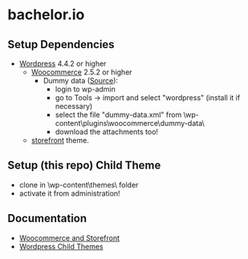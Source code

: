 # bachelor.io

## Setup Dependencies
- [Wordpress](www.wordpress.org) 4.4.2 or higher 
  - [Woocommerce](www.woothemes.com/woocommerce/) 2.5.2 or higher
    - Dummy data ([Source](https://docs.woothemes.com/document/importing-woocommerce-dummy-data/)):
      - login to wp-admin
      - go to Tools -> import and select "wordpress" (install it if necessary)
      - select the file "dummy-data.xml" from \wp-content\plugins\woocommerce\dummy-data\
      - download the attachments too!
  - [storefront](https://www.woothemes.com/storefront/) theme.

## Setup (this repo) Child Theme
- clone in \wp-content\themes\ folder
- activate it from administration!
 
## Documentation
- [Woocommerce and Storefront](https://docs.woothemes.com/)
- [Wordpress Child Themes](https://codex.wordpress.org/Child_Themes)
